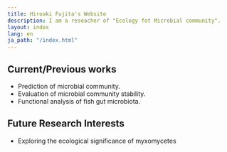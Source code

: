 ```yaml
---
title: Hiroaki Fujita's Website
description: I am a reseacher of "Ecology fot Microbial community".
layout: index
lang: en
ja_path: "/index.html"
---
```


## Current/Previous works
- Prediction of microbial community.
- Evaluation of microbial community stability.
- Functional analysis of fish gut microbiota.
  
## Future Research Interests
- Exploring the ecological significance of myxomycetes